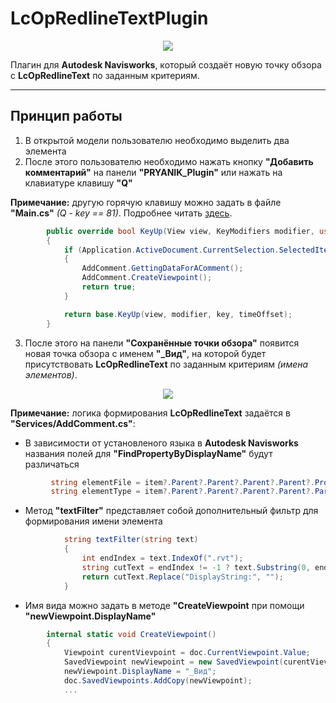 # LcOpRedlineTextPlugin

<p align="center">
  <img src="https://github.com/xPRYANIKx/LcOpRedlineTextPlugin/assets/92644479/ac08f543-8996-4f63-bebd-cd507b72543e">
</p>  
<p>Плагин для <b>Autodesk Navisworks</b>, который создаёт новую точку обзора с <b>LcOpRedlineText</b> по заданным критериям.</p>  

---
## Принцип работы
1. В открытой модели пользователю необходимо выделить два элемента
2. После этого пользователю необходимо нажать кнопку **"Добавить комментарий"** на панели **"PRYANIK_Plugin"** или нажать на клавиатуре клавишу **"Q"**

**Примечание:** другую горячую клавишу можно задать в файле **"Main.cs"** *(Q - key == 81)*. Подробнее читать [здесь](https://learn.microsoft.com/ru-ru/office/vba/language/reference/user-interface-help/keycode-constants).

```c#
        public override bool KeyUp(View view, KeyModifiers modifier, ushort key, double timeOffset)
        {
            if (Application.ActiveDocument.CurrentSelection.SelectedItems.Count == 2 && key == 81)
            {
                AddComment.GettingDataForAComment();
                AddComment.CreateViewpoint();
                return true;
            }

            return base.KeyUp(view, modifier, key, timeOffset);
        }
```

3. После этого на панели **"Сохранённые точки обзора"** появится новая точка обзора с именем **"_Вид"**, на которой будет присутствовать **LcOpRedlineText** по заданным критериям *(имена элементов)*.
<p align="center">
  <img src="https://github.com/xPRYANIKx/LcOpRedlineTextPlugin/assets/92644479/2b039325-f03d-424a-903c-3efbb11e3431">
</p>  

**Примечание:** логика формирования **LcOpRedlineText** задаётся в **"Services/AddComment.cs"**:
* В зависимости от установленого языка в **Autodesk Navisworks** названия полей для **"FindPropertyByDisplayName"** будут различаться  
```c#
         string elementFile = item?.Parent?.Parent?.Parent?.Parent?.PropertyCategories.FindPropertyByDisplayName("Элемент", "Файл источника")?.Value.ToString();
         string elementType = item?.Parent?.Parent?.Parent?.Parent?.Parent?.PropertyCategories.FindPropertyByDisplayName("Элемент", "Тип")?.Value.ToString();
```
* Метод **"textFilter"** представляет собой дополнительный фильтр для формирования имени элемента
```c#
            string textFilter(string text)
            {
                int endIndex = text.IndexOf(".rvt");
                string cutText = endIndex != -1 ? text.Substring(0, endIndex) : text;
                return cutText.Replace("DisplayString:", "");
            }
```
* Имя вида можно задать в методе **"CreateViewpoint** при помощи **"newViewpoint.DisplayName"**
```c#
        internal static void CreateViewpoint()
        {
            Viewpoint curentVievpoint = doc.CurrentViewpoint.Value;
            SavedViewpoint newViewpoint = new SavedViewpoint(curentVievpoint);
            newViewpoint.DisplayName = "_Вид";
            doc.SavedViewpoints.AddCopy(newViewpoint);
            ...
```
